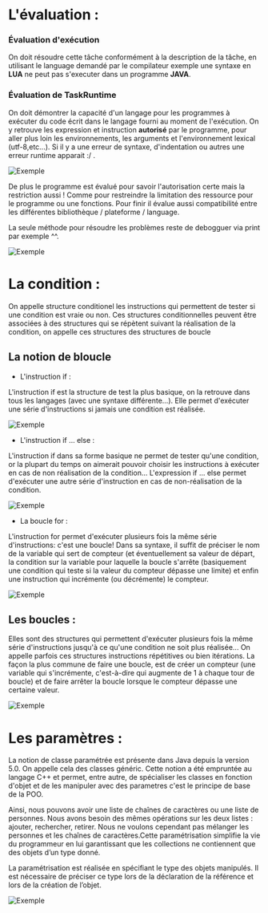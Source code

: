 
L'évaluation :
================

### Évaluation d'exécution

On doit résoudre cette tâche conformément à la description de la tâche, en utilisant le language demandé par le compilateur exemple une
syntaxe en **LUA** ne peut pas s'executer dans un programme **JAVA**.


### Évaluation de TaskRuntime

On doit démontrer la capacité d'un langage pour les programmes à exécuter du code écrit dans le langage fourni au moment de l'exécution.
On y retrouve les expression et instruction **autorisé** par le programme, pour aller plus loin les environnements, les arguments
et l'environnement lexical (utf-8,etc...). Si il y a une erreur de syntaxe, d'indentation ou autres une erreur runtime apparait :/ .

![Exemple](https://www.google.com/url?sa=i&url=https%3A%2F%2Fairbrake.io%2Fblog%2Fwhat-is%2Fruntime-error&psig=AOvVaw3vzvLs2hWMFzn09vyK0KN_&ust=1601991283114000&source=images&cd=vfe&ved=0CAIQjRxqFwoTCOiop9_InewCFQAAAAAdAAAAABAD)


De plus le programme  est évalué pour savoir l'autorisation certe mais la restriction aussi ! Comme pour restreindre la limitation des ressource 
pour le programme ou une fonctions. Pour finir il évalue aussi compatibilité entre les différentes bibliothèque / plateforme / language.

La seule méthode pour résoudre les problèmes reste de debogguer via print par exemple ^^.

![Exemple](https://www.google.com/url?sa=i&url=https%3A%2F%2Fwww3.ntu.edu.sg%2Fhome%2Fehchua%2Fprogramming%2Fjava%2FJ1a_Introduction.html&psig=AOvVaw2mXbqJt_OA0-4vjlGVDsR2&ust=1601985100387000&source=images&cd=vfe&ved=0CAIQjRxqFwoTCOjjmN2xnewCFQAAAAAdAAAAABAK)




La condition :
=================


On appelle structure conditionel les instructions qui permettent de tester si une condition est vraie ou non. Ces structures conditionnelles 
peuvent être associées à des structures qui se répètent suivant la réalisation de la condition, on appelle ces structures des structures de boucle

## La notion de bloucle

* L'instruction if :

L'instruction if est la structure de test la plus basique, on la retrouve dans tous les langages (avec une syntaxe différente...). Elle permet 
d'exécuter une série d'instructions si jamais une condition est réalisée.

![Exemple](https://www.google.com/url?sa=i&url=https%3A%2F%2Fwww.tutoderien.com%2Fcondition-if-dans-java-ou-comment-dire-au-code-quoi-faire%2F&psig=AOvVaw0w175GusxGjByY91eO8CpA&ust=1601987675696000&source=images&cd=vfe&ved=0CAIQjRxqFwoTCOin7qm7newCFQAAAAAdAAAAABAD)


* L'instruction if ... else :

L'instruction if dans sa forme basique ne permet de tester qu'une condition, or la plupart du temps on aimerait pouvoir choisir les instructions à 
exécuter en cas de non réalisation de la condition...
L'expression if ... else permet d'exécuter une autre série d'instruction en cas de non-réalisation de la condition.

![Exemple](https://www.google.com/imgres?imgurl=https%3A%2F%2Fwww.homeandlearn.co.uk%2Fjava%2Fimages%2Fcon_logic%2Fif_elseIF_statement.gif&imgrefurl=https%3A%2F%2Fwww.homeandlearn.co.uk%2Fjava%2Fjava_if_else_statements.html&tbnid=e4j9ygX0rE4u-M&vet=12ahUKEwj-nd3iup3sAhVGgRoKHVFlAm4QMygBegUIARCjAQ..i&docid=Ea7IiPHPG7YyXM&w=460&h=279&q=structure%20if%20do%20java&ved=2ahUKEwj-nd3iup3sAhVGgRoKHVFlAm4QMygBegUIARCjAQ)


* La boucle for :

L'instruction for permet d'exécuter plusieurs fois la même série d'instructions: c'est une boucle!
Dans sa syntaxe, il suffit de préciser le nom de la variable qui sert de compteur (et éventuellement sa valeur de départ, la condition sur la variable 
pour laquelle la boucle s'arrête (basiquement une condition qui teste si la valeur du compteur dépasse une limite) et enfin une instruction qui incrémente
 (ou décrémente) le compteur.

![Exemple](https://www.google.com/imgres?imgurl=https%3A%2F%2Fi.ytimg.com%2Fvi%2FOKiXQXRQQ58%2Fmaxresdefault.jpg&imgrefurl=https%3A%2F%2Fwww.youtube.com%2Fwatch%3Fv%3DOKiXQXRQQ58&tbnid=HOImxNUeDWPjWM&vet=12ahUKEwjFqpyLu53sAhUCw4UKHSl5CecQMygAegUIARCpAQ..i&docid=Yti2SOZZqxmY0M&w=1280&h=720&q=boucle%20for%20java&ved=2ahUKEwjFqpyLu53sAhUCw4UKHSl5CecQMygAegUIARCpAQ)



## Les boucles :
 
Elles sont des structures qui permettent d'exécuter plusieurs fois la même série d'instructions jusqu'à ce qu'une condition ne soit plus réalisée...
On appelle parfois ces structures instructions répétitives ou bien itérations.
La façon la plus commune de faire une boucle, est de créer un compteur (une variable qui s'incrémente, c'est-à-dire qui augmente de 1 à chaque tour 
de boucle) et de faire arrêter la boucle lorsque le compteur dépasse une certaine valeur.

![Exemple](https://www.google.com/url?sa=i&url=http%3A%2F%2Fwww.moserware.com%2F2008%2F02%2Ffor-loops-using-i-i-enumerators-or-none.html&psig=AOvVaw1zKkuJK6QgfpuIxAxmk4gj&ust=1601990055721000&source=images&cd=vfe&ved=0CAIQjRxqFwoTCKDDrpXEnewCFQAAAAAdAAAAABAD)




Les paramètres :
==================


La notion de classe paramétrée est présente dans Java depuis la version 5.0. On appelle cela des classes généric.
Cette notion a été empruntée au langage C++ et permet, entre autre, de spécialiser les classes en fonction d'objet et de les manipuler 
avec des parametres c'est le principe de base de la POO.

Ainsi, nous pouvons avoir une liste de chaînes de caractères ou une liste de personnes. Nous avons besoin des mêmes opérations sur les deux listes : 
ajouter, rechercher, retirer. Nous ne voulons cependant pas mélanger les personnes et les chaînes de caractères.Cette paramétrisation simplifie la vie du programmeur 
en lui garantissant que les collections ne contiennent que des objets d’un type donné.

La paramétrisation est réalisée en spécifiant le type des objets manipulés. Il est nécessaire de préciser 
ce type lors de la déclaration de la référence et lors de la création de l’objet.

![Exemple](https://www.google.com/imgres?imgurl=https%3A%2F%2Frmdiscala.developpez.com%2Fcours%2FLesChapitres.html%2FJava%2FCours3%2Fclassembre2.png&imgrefurl=https%3A%2F%2Frmdiscala.developpez.com%2Fcours%2FLesChapitres.html%2FJava%2FCours3%2FChap3.1.htm&tbnid=fvgAFwwzsNXDCM&vet=12ahUKEwim5YnYxp3sAhUBVhoKHRDHCwkQMygEegUIARCYAQ..i&docid=rFF4TWau_VRO5M&w=512&h=298&q=parametre%20de%20classe%20java&ved=2ahUKEwim5YnYxp3sAhUBVhoKHRDHCwkQMygEegUIARCYAQ)
